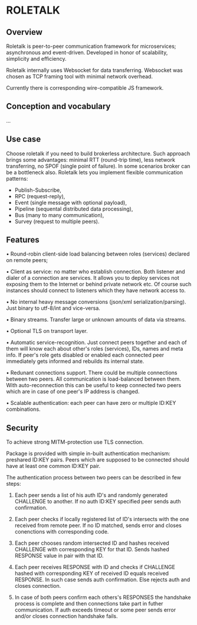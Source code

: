 # ROLETALK

## Overview

Roletalk is peer-to-peer communication framework for microservices; asynchronous and event-driven.
Developed in honor of scalability, simplicity and efficiency.

Roletalk internally uses Websocket for data transferring. Websocket was chosen as TCP framing tool with minimal network overhead.

Currently there is corresponding wire-compatible JS framework.

## Conception and vocabulary

...

## Use case

Choose roletalk if you need to build brokerless architecture. Such approach brings some advantages: minimal RTT (round-trip time), less network transferring, no SPOF (single point of failure). In some scenarios broker can be a bottleneck also.
Roletalk lets you implement flexible communication patterns:

- Publish-Subscribe,
- RPC (request-reply),
- Event (single message with optional payload),
- Pipeline (sequental distributed data processing),
- Bus (many to many communication),
- Survey (request to multiple peers).

## Features

• Round-robin client-side load balancing between roles (services) declared on remote peers;

• Client as service: no matter who establish connection. Both listener and dialer of a connection are services.
It allows you to deploy services not exposing them to the Internet or behind private network etc.
Of course such instances should connect to listeners which they have network access to.

• No internal heavy message conversions (json/xml serialization/parsing). Just binary to utf-8/int and vice-versa.

• Binary streams. Transfer large or unknown amounts of data via streams.

• Optional TLS on transport layer.

• Automatic service-recognition. Just connect peers together and each of them will know each about other's roles (services), IDs, names and meta info.
If peer's role gets disabled or enabled each connected peer immediately gets informed and rebuilds its internal state.

• Redunant connections support. There could be multiple connections between two peers. All communication is load-balanced between them.
With auto-reconnection this can be useful to keep connected two peers which are in case of one peer's IP address is changed.

• Scalable authentication: each peer can have zero or multiple ID:KEY combinations.

## Security

To achieve strong MITM-protection use TLS connection.

Package is provided with simple in-built authentication mechanism: preshared ID:KEY pairs. Peers which are supposed to be connected should have at least one common ID:KEY pair.

The authentication process between two peers can be described in few steps:

1. Each peer sends a list of his auth ID's and randomly generated CHALLENGE to another. If no auth ID:KEY specified peer sends auth confirmation.

2. Each peer checks if locally registered list of ID's intersects with the one received from remote peer. If no ID matched, sends error and closes conenctions with corresponding code.

3. Each peer chooses random intersected ID and hashes received CHALLENGE with corresponding KEY for that ID. Sends hashed RESPONSE value in pair with that ID.

4. Each peer receives RESPONSE with ID and checks if CHALLENGE hashed with corresponding KEY of received ID equals received RESPONSE. In such case sends auth confirmation. Else rejects auth and closes connection.

5. In case of both peers confirm each others's RESPONSES the handshake process is complete and then connections take part in futher communication. If auth exceeds timeout or some peer sends error and/or closes connection handshake fails.

